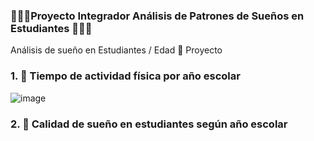 ### 🛌🌙😴Proyecto Integrador Análisis de Patrones de Sueños en Estudiantes 🛌🌙😴
Análisis de sueño en Estudiantes / Edad
🎨 Proyecto
### 1. 💼 Tiempo de actividad física por año escolar

![image](https://github.com/user-attachments/assets/54f51719-7d4e-4ffa-9a9e-8dc724b12fb3)

### 2. 💼 Calidad de sueño en estudiantes según año escolar
